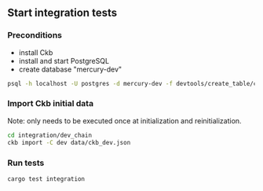 ## Start integration tests

### Preconditions

- install Ckb
- install and start PostgreSQL
- create database "mercury-dev"

```bash
psql -h localhost -U postgres -d mercury-dev -f devtools/create_table/create_table.sql
```

### Import Ckb initial data

Note: only needs to be executed once at initialization and reinitialization.

```bash
cd integration/dev_chain
ckb import -C dev data/ckb_dev.json
```

### Run tests

```bash
cargo test integration
```

